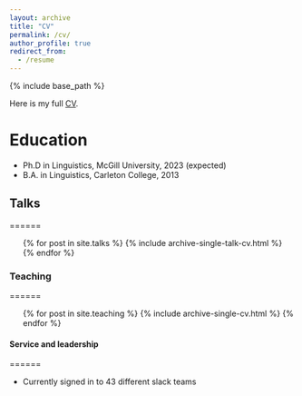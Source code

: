 ```yaml
---
layout: archive
title: "CV"
permalink: /cv/
author_profile: true
redirect_from:
  - /resume
---
```


{% include base_path %}

Here is my full [CV](/files/Johnston_CV.pdf "CV").

 Education
======
* Ph.D in Linguistics, McGill University, 2023 (expected)
* B.A. in Linguistics, Carleton College, 2013

## Talks
======
  <ul>{% for post in site.talks %}
    {% include archive-single-talk-cv.html %}
  {% endfor %}</ul>
  
### Teaching
======
  <ul>{% for post in site.teaching %}
    {% include archive-single-cv.html %}
  {% endfor %}</ul>
  
#### Service and leadership
======
* Currently signed in to 43 different slack teams

